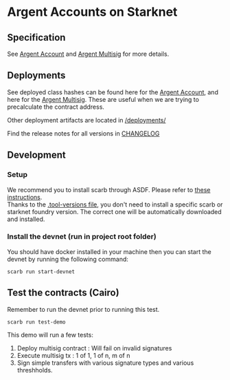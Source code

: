 # Argent Accounts on Starknet

## Specification

See [Argent Account](./docs/argent_account.md) and [Argent Multisig](./docs/multisig.md) for more details.

## Deployments

See deployed class hashes can be found here for the [Argent Account](./deployments/account.txt), and here for the [Argent Multisig](./deployments/multisig.txt). These 
are useful when we are trying to precalculate the contract address. 

Other deployment artifacts are located in [/deployments/](./deployments/)

Find the release notes for all versions in [CHANGELOG](./CHANGELOG.md)

## Development

### Setup

We recommend you to install scarb through ASDF. Please refer to [these instructions](https://docs.swmansion.com/scarb/download.html#install-via-asdf).  
Thanks to the [.tool-versions file](./.tool-versions), you don't need to install a specific scarb or starknet foundry version. The correct one will be automatically downloaded and installed.

### Install the devnet (run in project root folder)

You should have docker installed in your machine then you can start the devnet by running the following command:

```shell
scarb run start-devnet
```


## Test the contracts (Cairo)
Remember to run the devnet prior to running this test.

```
scarb run test-demo
```

This demo will run a few tests: 
1. Deploy multisig contract : Will fail on invalid signatures
2. Execute multisig tx : 1 of 1, 1 of n, m of n
3. Sign simple transfers with various signature types and various threshholds.



